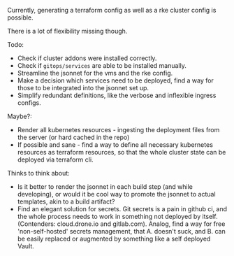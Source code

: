 Currently, generating a terraform config as well as a rke cluster config is possible.

There is a lot of flexibility missing though.

Todo:
 * Check if cluster addons were installed correctly.
 * Check if `gitops/services` are able to be installed manually.
 * Streamline the jsonnet for the vms and the rke config.
 * Make a decision which services need to be deployed,
   find a way for those to be integrated into the jsonnet set up.
 * Simplify redundant definitions, like the verbose and inflexible ingress configs.
 
Maybe?:
 * Render all kubernetes resources - ingesting the deployment files from the server (or hard cached in the repo)
 * If possible and sane - find a way to define all necessary kubernetes resources as terraform resources,
   so that the whole cluster state can be deployed via terraform cli.


Thinks to think about:
 - Is it better to render the jsonnet in each build step (and while developing), or would it be cool
   way to promote the jsonnet to actual templates, akin to a build artifact?
 - Find an elegant solution for secrets. Git secrets is a pain in github ci, and the whole process needs to work in something
   not deployed by itself. (Contenders: cloud.drone.io and gitlab.com).
   Analog, find a way for free 'non-self-hosted' secrets management, that A. doesn't suck, and B. can be easily replaced or
   augmented by something like a self deployed Vault.
